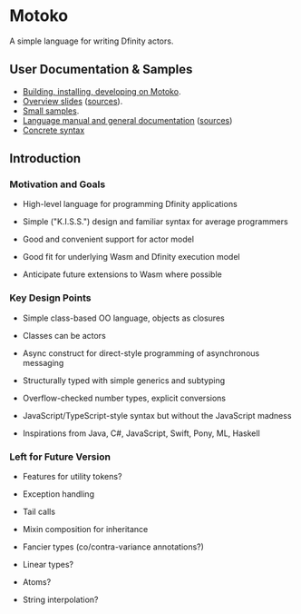 # Motoko

A simple language for writing Dfinity actors.

## User Documentation & Samples

* [Building, installing, developing on Motoko](Building.md).
* [Overview slides](https://hydra.dfinity.systems/job/dfinity-ci-build/motoko/docs/latest/download/1/overview-slides.html) ([sources](doc/overview-slides.md)).
* [Small samples](samples).
* [Language manual and general documentation](https://hydra.dfinity.systems/job/dfinity-ci-build/motoko/docs/latest/download/1/motoko/language-guide/motoko.html) ([sources](doc/modules/language-guide/pages/language-manual.adoc))
* [Concrete syntax](doc/modules/language-guide/pages/grammar.txt)

## Introduction

### Motivation and Goals

* High-level language for programming Dfinity applications

* Simple ("K.I.S.S.") design and familiar syntax for average programmers

* Good and convenient support for actor model

* Good fit for underlying Wasm and Dfinity execution model

* Anticipate future extensions to Wasm where possible


### Key Design Points

* Simple class-based OO language, objects as closures

* Classes can be actors

* Async construct for direct-style programming of asynchronous messaging

* Structurally typed with simple generics and subtyping

* Overflow-checked number types, explicit conversions

* JavaScript/TypeScript-style syntax but without the JavaScript madness

* Inspirations from Java, C#, JavaScript, Swift, Pony, ML, Haskell


### Left for Future Version

* Features for utility tokens?

* Exception handling

* Tail calls

* Mixin composition for inheritance

* Fancier types (co/contra-variance annotations?)

* Linear types?

* Atoms?

* String interpolation?
